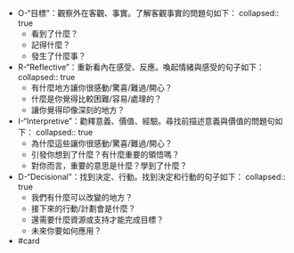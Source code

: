 - O-“目標”：觀察外在客觀、事實。了解客觀事實的問題句如下：
  collapsed:: true
	- 看到了什麼？
	- 記得什麼？
	- 發生了什麼事？
- R-“Reflective”：重新看內在感受、反應。喚起情緒與感受的句子如下：
  collapsed:: true
	- 有什麼地方讓你很感動/驚喜/難過/開心？
	- 什麼是你覺得比較困難/容易/處理的？
	- 讓你覺得印像深刻的地方？
- I-“Interpretive”：勸釋意義、價值、經驗。尋找前描述意義與價值的問題句如下：
  collapsed:: true
	- 為什麼這些讓你很感動/驚喜/難過/開心？
	- 引發你想到了什麼？有什麼重要的領悟嗎？
	- 對你而言，重要的意思是什麼？學到了什麼？
- D-“Decisional”：找到決定、行動。找到決定和行動的句子如下：
  collapsed:: true
	- 我們有什麼可以改變的地方？
	- 接下來的行動/計劃會是什麼？
	- 還需要什麼資源或支持才能完成目標？
	- 未來你要如何應用？
- #card